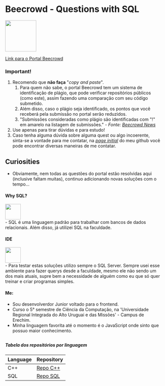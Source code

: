 # Beecrowd - Questions with SQL</br>
<div>
 <a href="https://www.beecrowd.com.br/judge/"><img src="https://resources.beecrowd.com.br/judge/img/5.0/logo-beecrowd.png?1635097036" height="100"></a>
</div>

[Link para o Portal Beecrowd](https://www.beecrowd.com.br/judge/)

### **Important!**
1. Recomendo que **não faça** "_copy and paste_".
   1. Para quem não sabe, o portal Beecrowd tem um sistema de identificação de plágio, que pode verificar repositórios públicos (como este), assim fazendo uma comparação com seu código submetido.
   1. Além disso, caso o plágio seja identificado, os pontos que você receberá pela submissão no portal serão reduzidos.
   1. "Submissões consideradas como plágio são identificadas com "!" em amarelo na listagem de submissões." - _Fonte: [Beecrowd News](https://www.beecrowd.com.br/judge/pt/news)_
1. Use apenas para tirar dúvidas e para estudo!
1. Caso tenha alguma dúvida sobre alguma quest ou algo incoerente, sinta-se a vontade para me contatar, na [_page initial_](https://github.com/JaissonB) do meu github você pode encontrar diversas maneiras de me contatar.

## Curiosities

- Obviamente, nem todas as questões do portal estão resolvidas aqui (inclusive faltam muitas), continuo adicionando novas soluções com o tempo...

#### Why SQL?
<div>
 <a href="https://www.alura.com.br/artigos/o-que-e-sql#:~:text=SQL%20%C3%A9%20uma%20linguagem%20padr%C3%A3o,o%20que%20voc%C3%AA%20est%C3%A1%20buscando."><img src="https://cdn-icons-png.flaticon.com/512/2306/2306173.png" height="50"></a>
</div>
- SQL é uma linguagem padrão para trabalhar com bancos de dados relacionais. Além disso, já utilizei SQL na faculdade.

#### IDE
<div>
 <a href="https://www.microsoft.com/pt-br/sql-server/"><img src="https://cdn-icons-png.flaticon.com/512/5968/5968364.png" height="50"></a>
</div>
- Para testar estas soluções utilizo sempre o SQL Server. Sempre usei esse ambiente para fazer querys desde a faculdade, mesmo ele não sendo um dos mais atuais, supre bem a necessidade de alguém como eu que só quer treinar e criar programas simples.
 
#### Me:
 - Sou desenvolverdor Junior voltado para o frontend.
 - Curso o 5° semestre de Ciência da Computação, na 'Universidade Regional Integrada do Alto Uruguai e das Missões' - Campus de Erechim.
 - Minha linguagem favorita até o momento é o JavaScript onde sinto que possuo maior conhecimento.
 
 ##
 
##### Tabela dos repositórios por linguagem
| Language | Repository |
| ---  | --- |
| C++  | [Repo C++](https://github.com/JaissonB/Beecrowd-Cplusplus) |
| SQL  | [Repo SQL](https://github.com/JaissonB/Beecrowd-SQL) |
